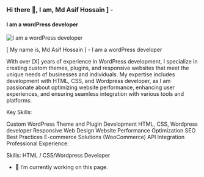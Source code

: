 ### Hi there 👋, I am, Md Asif Hossain ] -
#### I am a  wordPress developer
![I am a  wordPress developer](https://img.freepik.com/premium-vector/vector-man-coding-computer_1058698-1376.jpg?size=626&ext=jpg&ga=GA1.1.1447791811.1725216726&semt=ais_hybrid)

[ My name  is,  Md Asif Hossain ] - I am a  wordPress developer

With over [X] years of experience in WordPress development, I specialize in creating custom themes, plugins, and responsive websites that meet the unique needs of businesses and individuals. My expertise includes  development with HTML, CSS, and Wordpress 
developer, as  I am passionate about optimizing website performance, enhancing user experiences, and ensuring seamless integration with various tools and platforms.


Key Skills:

Custom WordPress Theme and Plugin Development
HTML, CSS, 
Wordpress developer
Responsive Web Design
Website Performance Optimization
SEO Best Practices
E-commerce Solutions (WooCommerce)
API Integration
Professional Experience:

Skills: HTML / CSS/Wordpress Developer

- 🔭 I’m currently working on this page. 






